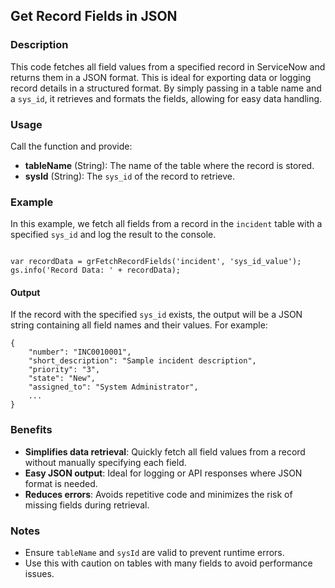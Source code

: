 <h2>Get Record Fields in JSON</h2>

<h3>Description</h3>
<p>This code fetches all field values from a specified record in ServiceNow and returns them in a JSON format. This is ideal for exporting data or logging record details in a structured format. By simply passing in a table name and a <code>sys_id</code>, it retrieves and formats the fields, allowing for easy data handling.</p>

<h3>Usage</h3>
<p>Call the function and provide:</p>
<ul>
    <li><strong>tableName</strong> (String): The name of the table where the record is stored.</li>
    <li><strong>sysId</strong> (String): The <code>sys_id</code> of the record to retrieve.</li>
</ul>



<h3>Example</h3>
<p>In this example, we fetch all fields from a record in the <code>incident</code> table with a specified <code>sys_id</code> and log the result to the console.</p>
<pre><code>
var recordData = grFetchRecordFields('incident', 'sys_id_value');
gs.info('Record Data: ' + recordData);
</code></pre>

<h4>Output</h4>
<p>If the record with the specified <code>sys_id</code> exists, the output will be a JSON string containing all field names and their values. For example:</p>
<pre><code>{
    "number": "INC0010001",
    "short_description": "Sample incident description",
    "priority": "3",
    "state": "New",
    "assigned_to": "System Administrator",
    ...
}
</code></pre>

<h3>Benefits</h3>
<ul>
    <li><strong>Simplifies data retrieval</strong>: Quickly fetch all field values from a record without manually specifying each field.</li>
    <li><strong>Easy JSON output</strong>: Ideal for logging or API responses where JSON format is needed.</li>
    <li><strong>Reduces errors</strong>: Avoids repetitive code and minimizes the risk of missing fields during retrieval.</li>
</ul>

<h3>Notes</h3>
<ul>
    <li>Ensure <code>tableName</code> and <code>sysId</code> are valid to prevent runtime errors.</li>
    <li>Use this with caution on tables with many fields to avoid performance issues.</li>
</ul>
